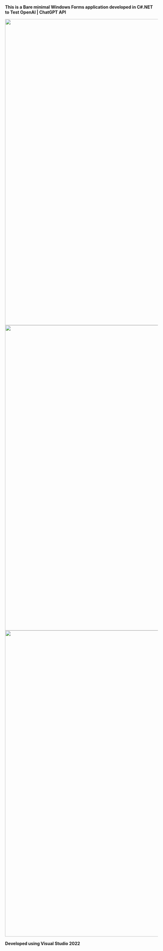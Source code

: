 **This is a Bare minimal Windows Forms application developed in C#.NET to Test OpenAI | ChatGPT API** 

<img width="1919" height="1006" src="https://github.com/user-attachments/assets/f73b7be6-7ead-43a5-88c3-aa9aa4bfdbb8" />
<img width="1919" height="1003" src="https://github.com/user-attachments/assets/97d2547c-1949-469c-9ebc-9826d72a499c" />


<img width="1919" height="1006" src="https://github.com/user-attachments/assets/7b501bee-45c4-4972-903d-3b8d16c0e394" />

**Developed using Visual Studio 2022**
